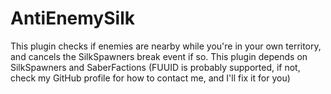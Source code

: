 # AntiEnemySilk
This plugin checks if enemies are nearby while you're in your own territory, and cancels the SilkSpawners break event if so.
This plugin depends on SilkSpawners and SaberFactions (FUUID is probably supported, if not, check my GitHub profile for how to contact me, and I'll fix it for you) 
